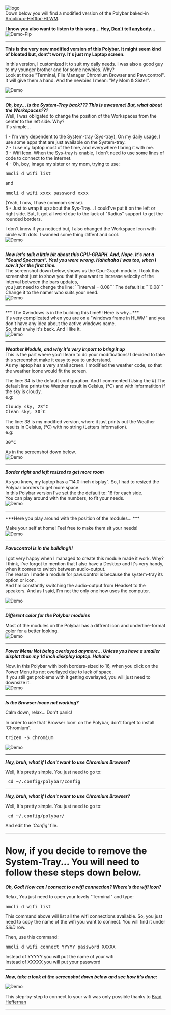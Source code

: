 ![logo](https://raw.githubusercontent.com/adi1090x/polybar-themes/master/previews/logo.png) <br />
Down below you will find a modified version of the Polybar baked-in [Arcolinux-Hefftor-HLWM](https://www.youtube.com/watch?v=iwWSqCDeWgk). 


**I know you also want to listen to this song... Hey, [Don't](https://www.youtube.com/watch?v=wVd0s7scl5U) tell [anybody](https://www.youtube.com/watch?v=hQ4r_kcvClE)...** <br />
![Demo-Pip](https://i.imgur.com/WHWA6ZE.jpg)

------


**This is the very new modified version of this Polybar. It might seem kind of bloated but, dont't worry. It's just my Laptop screen.**<br />

In this version, I customized it to suit my daily needs. I was also a good guy to my younger brother and for some newbies. Why?<br /> 
Look at those "Terminal, File Manager Chromium Browser and Pavucontrol". It will give them a hand. And the newbies I mean: "My Mom & Sister".<br /> 

![Demo](https://i.imgur.com/ns7i3tR.jpg)

------


***Oh, boy... Is the System-Tray back??? This is awesome! But, what about the Workspaces???***<br />
Well, I was obligated to change the position of the Workspaces from the center to the left side. Why?<br />
It's simple...<br />

1 - I'm very dependent to the System-tray (Sys-tray), On my daily usage, I use some apps that are just available on the System-tray.<br />
2 - I use my laptop most of the time, and everywhere I bring it with me.<br />
3 - Wifi Icon. When the Sys-tray is enable, I don't need to use some lines of code to connect to the internet.<br />
4 - Oh, boy, image my sister or my mom, trying to use: <pre>nmcli d wifi list</pre> and <pre>nmcli d wifi xxxx password xxxx</pre> (Yeah, I now, I have commom sense).<br />
5 - Just to wrap it up about the Sys-Tray... I could've put it on the left or right side. But, It got all weird due to the lack of "Radius" support to get the rounded borders.<br />  

I don't know if you noticed but, I also changed the Workspace Icon with circle with dots. I wanned some thing diffent and cool.<br />
![Demo](https://i.imgur.com/1Yp2CWl.jpg)

------


***Now let's talk a little bit about this CPU-GRAPH. And, Nope. It's not a "Sound Spectrum". Yes! you were wrong. Hahahaha I was too, when I saw it for the first time.***<br />
The screenshot down below, shows us the Cpu-Graph module. I took this screenshot just to show you that if you want to increase velocity of the interval between the bars updates,<br />
you just need to chenge the line: ´´´interval = 0.08´´´ The default is:´´´0.08´´´ Change it to the namer who suits your need.<br />
![Demo](https://i.imgur.com/8z7bifV.jpg)

------


*** The Xwindows is in the building this time!!! Here is why...***<br />
It's very complicated when you are on a  "windows frame in HLWM" and you don't have any idea about the active windows name.<br />
So, that's why it's back. And I like it.<br />
![Demo](https://i.imgur.com/XUq7Vq7.jpg)

------


***Weather Module, and why it's very import to bring it up***<br />
This is the part where you'll learn to do your modifications! I decided to take this screenshot make it easy to you to understand.<br />
As my laptop has a very small screen. I modified the weather code, so that the weather icone would fit the screen.<br />

The line: 34 is the default configuration. And I commented (Using the #) The default line prints the Weather result in Celsius, (°C) and with informatition if the sky is cloudy.<br />
e.g:<br /> 


<pre>Cloudy sky, 23°C  
Clean sky, 30°C</pre>

The line: 38 is my modified version, where it just prints out the Weather results in Celsius, (°C) with no string (Letters information).<br />
e.g:<br /> 

<pre>30°C</pre> 

As in the screenshot down below.<br />
![Demo](https://i.imgur.com/rvHFbNd.jpg)

------


***Border right and left resized to get more room***<br />

As you know, my laptop has a "14.0-inch display". So, I had to resized the Polybar borders to get more space.<br /> 
In this Polybar version I've set the the default to: 16 for each side.<br /> 
You can play around with the numbers, to fit your needs.<br />
![Demo](https://i.imgur.com/Aane1MZ.jpg)

------


***Here you play around with the position of the modules... ***<br />

Make your self at home! Feel free to make them sit your needs!<br />
![Demo](https://i.imgur.com/nSLWsXH.jpg)

------


***Pavucontrol is in the building!!!***<br />

I got very happy when I managed to create this module made it work. Why?<br />
I think, I've forgot to mention that I also have a Desktop and It's very handy, when it comes to switch between audio-output.<br />
The reason I made a module for pavucontrol is because the system-tray its option or icon.<br />
And I'm constantly switching the audio-output from Headset to the speakers. And as I said, I'm not the only one how uses the computer.<br />

![Demo](https://i.imgur.com/rgUo5ci.jpg)

------


***Different color for the Polybar modules***<br />

Most of the modules on the Polybar has a diffrent icon and underline-format color for a better looking.<br />
![Demo](https://i.imgur.com/LeTMgC3.jpg)

------


***Power Menu Not being overlayed anymore... Unless you have a smaller displat than my 14 inch diskplay laptop. Hahaha***<br />

Now, in this Polybar with both borders-sized to 16, when you click on the Power Menu its not overlayed due to lack of space.<br />
If you still get problems with it getting overlayed, you will just need to downsize it.<br />
![Demo](https://i.imgur.com/eQa4iBV.jpg)

------


***Is the Browser Icone not working?***<br />

Calm down, relax... Don't panic!<br />

In order to use that 'Browser Icon' on the Polybar, don't forget to install 'Chromium'.<br />

<pre>trizen -S chromium</pre>
![Demo](https://i.imgur.com/RAdf6lZ.jpg)

------



***Hey, bruh, what if I don't want to use Chromium Browser? <br />***

Well, It's pretty simple. You just need to go to:<br />

<pre> cd ~/.config/polybar/config</pre>

------


***Hey, bruh, what if I don't want to use Chromium Browser? <br />***

Well, It's pretty simple. You just need to go to:<br />

<pre> cd ~/.config/polybar/</pre>

And edit the *'Config'* file. <br />

------


# Now, if you decide to remove the System-Tray... You will need to follow these steps down below. 

 ***Oh, God! How can I connect to a wifi connection? Where's the wifi icon? <br />***

Relax, You just need to open your lovely "Terminal" and type: <br />

<pre>nmcli d wifi list</pre>

This command above will list all the wifi connections available. So, you just need to copy the name of the wifi you want to connect. You will find it under 
*SSID* row. <br />


Then, use this command:<br />

<pre>nmcli d wifi connect YYYYY password XXXXX</pre>

Instead of YYYYY you will put the name of your wifi<br />
Instead of XXXXX you will put your password<br />

------


***Now, take a look at the screenshot down below and see how it's done:***

![Demo](https://i.imgur.com/0PiJS3n.jpg) <br />

This step-by-step to connect to your wifi was only possible thanks to [Brad Heffernan](https://www.youtube.com/watch?v=SXZYJ4fa0C0&t=159s)

------
